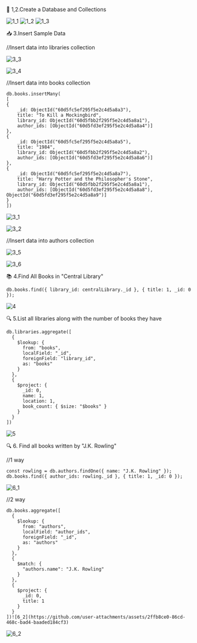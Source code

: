 🧱 1,2.Create a Database and Collections

![1_1](https://github.com/user-attachments/assets/986d21a2-6829-4bc6-88c3-59cda6b76e0a)
![1_2](https://github.com/user-attachments/assets/1cc28161-2819-4207-b4ef-fc4cde0de38a)
![1_3](https://github.com/user-attachments/assets/f11520f8-385c-4a17-aec9-5d9c8348d11a)


📥 3.Insert Sample Data

//Insert data into libraries collection

![3_3](https://github.com/user-attachments/assets/e7b141ff-844b-44e0-850d-8a4e4c773e50)

![3_4](https://github.com/user-attachments/assets/4519aad3-e0b0-413a-976e-e121238fad28)



//Insert data into books collection

~~~
db.books.insertMany(
[
{
    _id: ObjectId("60d5fc5ef295f5e2c4d5a8a3"),
    title: "To Kill a Mockingbird",
    library_id: ObjectId("60d5fbb2f295f5e2c4d5a8a1"),
    author_ids: [ObjectId("60d5fd3ef295f5e2c4d5a8a4")]
},
{
    _id: ObjectId("60d5fc5ef295f5e2c4d5a8a5"),
    title: "1984",
    library_id: ObjectId("60d5fbb2f295f5e2c4d5a8a2"),
    author_ids: [ObjectId("60d5fd3ef295f5e2c4d5a8a6")]
},
{
    _id: ObjectId("60d5fc5ef295f5e2c4d5a8a7"),
    title: "Harry Potter and the Philosopher's Stone",
    library_id: ObjectId("60d5fbb2f295f5e2c4d5a8a1"),
    author_ids: [ObjectId("60d5fd3ef295f5e2c4d5a8a8"), ObjectId("60d5fd3ef295f5e2c4d5a8a9")]
}
])
~~~

![3_1](https://github.com/user-attachments/assets/92c9d673-e8f9-45ed-a039-f5be0d17162e)

![3_2](https://github.com/user-attachments/assets/37ffd51f-cb94-4a96-b6d8-4a2e06336a25)


//Insert data into authors collection

![3_5](https://github.com/user-attachments/assets/d98b1357-5c13-40a1-8554-a68a1e38c2e2)

![3_6](https://github.com/user-attachments/assets/31ba939a-57a9-424d-91a0-47078a4b0b03)


📚 4.Find All Books in "Central Library"

~~~
db.books.find({ library_id: centralLibrary._id }, { title: 1, _id: 0 });
~~~

![4](https://github.com/user-attachments/assets/d769e644-9bf2-4b8c-862c-771adf623c85)

🔍 5.List all libraries along with the number of books they have

~~~
db.libraries.aggregate([
  {
    $lookup: {
      from: "books",
      localField: "_id",
      foreignField: "library_id",
      as: "books"
    }
  },
  {
    $project: {
      _id: 0,
      name: 1,
      location: 1,
      book_count: { $size: "$books" }
    }
  }
])
~~~

![5](https://github.com/user-attachments/assets/28614970-8cc0-42b7-ac00-3c85e35c2dd3)


🔍 6. Find all books written by "J.K. Rowling"

//1 way

~~~
const rowling = db.authors.findOne({ name: "J.K. Rowling" });
db.books.find({ author_ids: rowling._id }, { title: 1, _id: 0 });
~~~

![6_1](https://github.com/user-attachments/assets/7b70bfdc-e1f5-47ae-a3b1-fa3f02b3f66c)

//2 way

~~~
db.books.aggregate([
  {
    $lookup: {
      from: "authors",
      localField: "author_ids",
      foreignField: "_id",
      as: "authors"
    }
  },
  {
    $match: {
      "authors.name": "J.K. Rowling"
    }
  },
  {
    $project: {
      _id: 0,
      title: 1
    }
  }
])![6_2](https://github.com/user-attachments/assets/2ffb8ce0-86cd-468c-bad4-baaded184cf3)

~~~

![6_2](https://github.com/user-attachments/assets/78f3b409-26b4-4786-b0fc-63a81eb76ce2)








